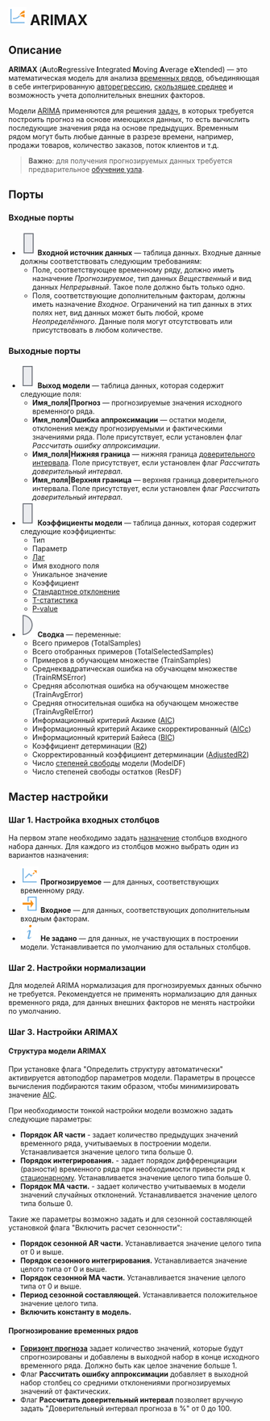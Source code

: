 # ![ ](../../images/icons/components/arimax_default.svg) ARIMAX

## Описание

**ARIMAX** (**A**uto**R**egressive **I**ntegrated **M**oving **A**verage e**X**tended) — это математическая модель для анализа [временных рядов](https://wiki.loginom.ru/articles/time-series.html), объединяющая в себе интегрированную [авторегрессию](https://wiki.loginom.ru/articles/autoregressive-model.html), [скользящее среднее](https://wiki.loginom.ru/articles/moving-average.html) и возможность учета дополнительных внешних факторов.

Модели [ARIMA](https://wiki.loginom.ru/articles/box-jenkins-model.html) применяются для решения [задач](https://wiki.loginom.ru/articles/demand-forecasting.html), в которых требуется построить прогноз на основе имеющихся данных, то есть вычислить последующие значения ряда на основе предыдущих. Временным рядом могут быть любые данные в разрезе времени, например, продажи товаров, количество заказов, поток клиентов и т.д.

>**Важно**: для получения прогнозируемых данных требуется предварительное [обучение узла](../../scenario/training-processors.md).

## Порты

### Входные порты

* ![ ](../../images/icons/app/node/ports/inputs/table_inactive.svg)  **Входной источник данных** — таблица данных. Входные данные должны соответствовать следующим требованиям:
    * Поле, соответствующее временному ряду, должно иметь назначение *Прогнозируемое*, тип данных *Вещественный* и вид данных *Непрерывный*. Такое поле должно быть только одно.
    * Поля, соответствующие дополнительным факторам, должны иметь назначение *Входное*. Ограничений на тип данных в этих полях нет, вид данных может быть любой, кроме *Неопределённого*. Данные поля могут отсутствовать или присутствовать в любом количестве.

### Выходные порты

* ![ ](../../images/icons/app/node/ports/outputs/table_inactive.svg) **Выход модели** — таблица данных, которая содержит следующие поля:
    * **Имя_поля|Прогноз** — прогнозируемые значения исходного временного ряда.
    * **Имя_поля|Ошибка аппроксимации** — остатки модели, отклонения между прогнозируемыми и фактическими значениями ряда. Поле присутствует, если установлен флаг *Рассчитать ошибку аппроксимации*.
    * **Имя_поля|Нижняя граница** — нижняя граница [доверительного интервала](https://wiki.loginom.ru/articles/confidence-interval.html). Поле присутствует, если установлен флаг *Рассчитать доверительный интервал*.
    * **Имя_поля|Верхняя граница** — верхняя граница доверительного интервала. Поле присутствует, если установлен флаг *Рассчитать доверительный интервал*.
* ![ ](../../images/icons/app/node/ports/outputs/table_inactive.svg)  **Коэффициенты модели** — таблица данных, которая содержит следующие коэффициенты:
    * Тип
    * Параметр
    * [Лаг](https://ru.wikipedia.org/wiki/%D0%9B%D0%B0%D0%B3%D0%BE%D0%B2%D1%8B%D0%B9_%D0%BE%D0%BF%D0%B5%D1%80%D0%B0%D1%82%D0%BE%D1%80)
    * Имя входного поля
    * Уникальное значение
    * Коэффициент
    * [Стандартное отклонение](https://wiki.loginom.ru/articles/mean-square-deviation.html)
    * [T-статистика](https://wiki.loginom.ru/articles/students-distribution.html)
    * [P-value](https://wiki.loginom.ru/articles/p-value.html)
* ![ ](../../images/icons/app/node/ports/outputs/variable_inactive.svg) **Сводка** — переменные:
    * Всего примеров (TotalSamples)
    * Всего отобранных примеров (TotalSelectedSamples)
    * Примеров в обучающем множестве (TrainSamples)
    * Среднеквадратическая ошибка на обучающем множестве (TrainRMSError)
    * Средняя абсолютная ошибка на обучающем множестве (TrainAvgError)
    * Средняя относительная ошибка на обучающем множестве (TrainAvgRelError)
    * Информационный критерий Акаике ([AIC](https://wiki.loginom.ru/articles/aic.html))
    * Информационный критерий Акаике скорректированный ([AICc](https://wiki.loginom.ru/articles/aicc.html))
    * Информационный критерий Байеса ([BIC](https://wiki.loginom.ru/articles/bic.html))
    * Коэффициент детерминации ([R2](https://wiki.loginom.ru/articles/coefficient-of-determination.html))
    * Скорректированный коэффициент детерминации ([AdjustedR2](https://wiki.loginom.ru/articles/coefficient-determ-adj.html))
    * Число [степеней свободы](https://wiki.loginom.ru/articles/degrees-of-freedom.html) модели (ModelDF)
    * Число степеней свободы остатков (ResDF)

## Мастер настройки

### Шаг 1. Настройка входных столбцов

На первом этапе необходимо задать [назначение](../../data/datasetfieldoptions.md) столбцов входного набора данных. Для каждого из столбцов можно выбрать один из вариантов назначения:

* ![ ](../../images/icons/usage-types/forecast_default.svg) **Прогнозируемое** — для данных, соответствующих временному ряду.  
* ![ ](../../images/icons/usage-types/active_default.svg) **Входное** — для данных, соответствующих дополнительным входным факторам.  
* ![ ](../../images/icons/usage-types/unspecified_default.svg) **Не задано** — для данных, не участвующих в построении модели. Устанавливается по умолчанию для остальных столбцов.

### Шаг 2. Настройки нормализации

Для моделей ARIMA нормализация для прогнозируемых данных обычно не требуется. Рекомендуется не применять нормализацию для данных временного ряда, для данных внешних факторов не менять настройки по умолчанию.

### Шаг 3. Настройки ARIMAX

#### Структура модели ARIMAX

При установке флага "Определить структуру автоматически" активируется автоподбор параметров модели. Параметры в процессе вычисления подбираются таким образом, чтобы минимизировать значение [AIC](https://wiki.loginom.ru/articles/aic.html).

При необходимости тонкой настройки модели возможно задать следующие параметры:

* **Порядок AR части** - задает количество предыдущих значений временного ряда, учитываемых в построении модели. Устанавливается значение целого типа больше 0.
* **Порядок интегрирования.** - задает порядок дифференциации (разности) временного ряда при необходимости привести ряд к [стационарному](https://ru.wikipedia.org/wiki/%D0%A1%D1%82%D0%B0%D1%86%D0%B8%D0%BE%D0%BD%D0%B0%D1%80%D0%BD%D0%BE%D1%81%D1%82%D1%8C). Устанавливается значение целого типа больше 0.
* **Порядок MA части.** - задает количество учитываемых в модели значений случайных отклонений. Устанавливается значение целого типа больше 0.

Такие же параметры возможно задать и для сезонной составляющей установкой флага "Включить расчет сезонности":

* **Порядок сезонной AR части.** Устанавливается значение целого типа от 0 и выше.
* **Порядок сезонного  интегрирования.** Устанавливается значение целого типа от 0 и выше.
* **Порядок сезонной MA части.** Устанавливается значение целого типа от 0 и выше.
* **Период сезонной составляющей.** Устанавливается положительное значение целого типа.
* **Включить константу в модель.**

#### Прогнозирование временных рядов

* **[Горизонт прогноза](https://wiki.loginom.ru/articles/time-horizon.html)** задает количество значений, которые будут спрогнозированы и добавлены в выходной набор в конце исходного временного ряда. Должно быть как целое значение больше 1.
* Флаг **Рассчитать ошибку аппроксимации** добавляет в выходной набор столбец со средними отклонениями прогнозируемых значений от фактических.
* Флаг **Рассчитать доверительный интервал** позволяет вручную задать "Доверительный интервал прогноза в %" от 0 до 100.
